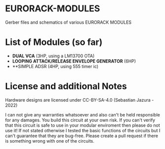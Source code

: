 # EURORACK-MODULES

Gerber files and schematics of various EURORACK MODULES

# List of Modules (so far)
- **DUAL VCA** (3HP, using a LM13700 OTA)
- **LOOPING ATTACK/RELEASE ENVELOPE GENERATOR** (6HP)
- **SIMPLE ADSR (4HP, using 555 timer ic)

# License and additional Notes
Hardware designs are licensed under CC-BY-SA-4.0 (Sebastian Jazura - 2022)

I can not give any warranties whatsoever and also can't be held responsible for any damages. You build this circuit at your own risk. If you can't verify that this circuit is safe to use in your modular enviroment then please do not use it! If not stated otherwise I tested the basic functions of the circuits but I can't guarantee that they are bug-free. Please create a pull request if there is something wrong with one of the circuits.

